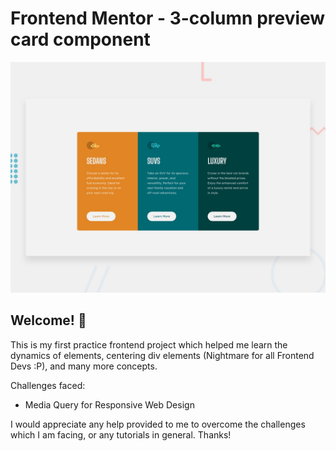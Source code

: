 # Frontend Mentor - 3-column preview card component

![Design preview for the 3-column preview card component coding challenge](./design/desktop-preview.jpg)

## Welcome! 👋

This is my first practice frontend project which helped me learn the dynamics of elements, centering div elements (Nightmare for all Frontend Devs :P), and many more concepts. 

Challenges faced:
  - Media Query for Responsive Web Design

I would appreciate any help provided to me to overcome the challenges which I am facing, or any tutorials in general. Thanks!
